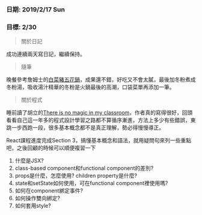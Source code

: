 ### 日期: 2019/2/17 Sun

### 目標: 2/30

> 關於日記

成功連續兩天寫日記，繼續保持。

> 隨筆

晚餐參考詹姆士的[白菜豬五花鍋](https://www.youtube.com/watch?v=Yd03Y_Dg_pI)，成果還不錯，好吃又不會太膩，最後加冬粉煮成冬粉湯，吸收湯汁精華的冬粉是火鍋最後的高潮，口袋菜單再添加一筆。

> 關於程式

睡前讀了胡立的[There is no magic in my classroom](https://medium.com/hulis-blog/there-is-no-magic-in-my-classroom-4926b67c06f5)，作者真的寫得很好，回頭看看自己這一年多的程式設計學習之路都不算循序漸進，方法上多少有些錯誤，東跳一步西跑一段，很多基本概念都不是真正理解，勢必得慢慢導正。

React課程進度完成Section 3，搞懂基本概念和語法，就用疑問句來列一些重點吧，之後回顧的時候可以順便複習一下
1. 什麼是JSX?
2. class-based component和functional component的差別?
3. props是什麼，怎麼使用? children property是什麼?
4. state和setState如何使用，可在functional component裡使用嗎?
5. 如何在component綁定事件?
6. 如何操作雙向綁定?
7. 如何套用style?
